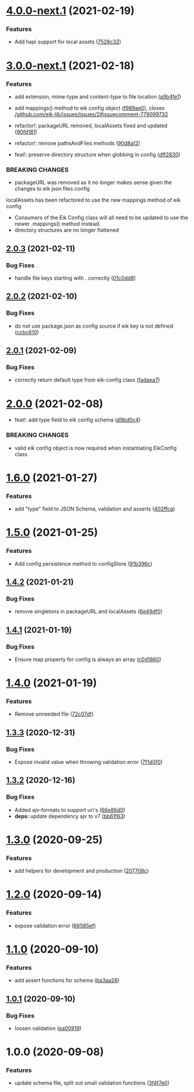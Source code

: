 # [4.0.0-next.1](https://github.com/eik-lib/common/compare/v3.0.0-next.1...v4.0.0-next.1) (2021-02-19)


### Features

* Add hapi support for local assets ([7528c32](https://github.com/eik-lib/common/commit/7528c3277c537e7e0a4228c949988bc7e7a90074))

# [3.0.0-next.1](https://github.com/eik-lib/common/compare/v2.0.3...v3.0.0-next.1) (2021-02-18)


### Features

* add extension, mime-type and content-type to file location ([a9b4fe1](https://github.com/eik-lib/common/commit/a9b4fe15cf39425070b9bd260183656933d94c5d))
* add mappings() method to eik config object ([f989ae0](https://github.com/eik-lib/common/commit/f989ae0e2de0aa5646fd33d0f5854bc7e74c8734)), closes [/github.com/eik-lib/issues/issues/2#issuecomment-779099732](https://github.com//github.com/eik-lib/issues/issues/2/issues/issuecomment-779099732)


* refactor!: packageURL removed, localAssets fixed and updated ([90fd181](https://github.com/eik-lib/common/commit/90fd1818f69384d4edeb056dc2c8367e51b21d44))
* refactor!: remove pathsAndFiles methods ([90d8a12](https://github.com/eik-lib/common/commit/90d8a12e4df8e3a37f295c6136e94bf4ade68cb4))
* feat!: preserve directory structure when globbing in config ([dff2830](https://github.com/eik-lib/common/commit/dff28301f9bc6e37ef9db32455fa64f5a7a9e80a))


### BREAKING CHANGES

* packageURL was removed as it no longer makes sense given the changes to eik json files config

localAssets has been refactored to use the new mappings method of eik config
* Consumers of the Eik Config class will all need to be updated to use the newer .mappings() method instead.
* directory structures are no longer flattened

## [2.0.3](https://github.com/eik-lib/common/compare/v2.0.2...v2.0.3) (2021-02-11)


### Bug Fixes

* handle file keys starting with . correctly ([01c0dd8](https://github.com/eik-lib/common/commit/01c0dd8f9f4485ef35489629526c5871e35a83e8))

## [2.0.2](https://github.com/eik-lib/common/compare/v2.0.1...v2.0.2) (2021-02-10)


### Bug Fixes

* do not use package.json as config source if eik key is not defined ([ccbc610](https://github.com/eik-lib/common/commit/ccbc61070ff26b75aae5d3cdab1ac5d0d8ed6929))

## [2.0.1](https://github.com/eik-lib/common/compare/v2.0.0...v2.0.1) (2021-02-09)


### Bug Fixes

* correctly return default type from eik-config class ([fadaea7](https://github.com/eik-lib/common/commit/fadaea794346c77ce60b07fb8efd3684fc2c3911))

# [2.0.0](https://github.com/eik-lib/common/compare/v1.6.0...v2.0.0) (2021-02-08)


* feat!: add type field to eik config schema ([d9bd0c4](https://github.com/eik-lib/common/commit/d9bd0c4bceee07506fb8e1efc3d2c09715a10062))


### BREAKING CHANGES

* valid eik config object is now required when instantiating EikConfig class

# [1.6.0](https://github.com/eik-lib/common/compare/v1.5.0...v1.6.0) (2021-01-27)


### Features

* add "type" field to JSON Schema, validation and asserts ([402ffca](https://github.com/eik-lib/common/commit/402ffcadcd823fdfdd47bf0d4e2c8353795e6fbc))

# [1.5.0](https://github.com/eik-lib/common/compare/v1.4.2...v1.5.0) (2021-01-25)


### Features

* Add config persistence method to configStore ([91b396c](https://github.com/eik-lib/common/commit/91b396c52077d0b7916c65bbfcfbca10428e76f9))

## [1.4.2](https://github.com/eik-lib/common/compare/v1.4.1...v1.4.2) (2021-01-21)


### Bug Fixes

* remove singletons in packageURL and localAssets ([6e49df0](https://github.com/eik-lib/common/commit/6e49df03afd5294bf8535c95c050a8d28e94f491))

## [1.4.1](https://github.com/eik-lib/common/compare/v1.4.0...v1.4.1) (2021-01-19)


### Bug Fixes

* Ensure map property for config is always an array ([c0d1860](https://github.com/eik-lib/common/commit/c0d1860fe906fd7902ffcceb76996cfff02861e2))

# [1.4.0](https://github.com/eik-lib/common/compare/v1.3.3...v1.4.0) (2021-01-19)


### Features

* Remove unneeded file ([72c07df](https://github.com/eik-lib/common/commit/72c07dfb3e8673a55535470dd41b7ed09e492b08))

## [1.3.3](https://github.com/eik-lib/common/compare/v1.3.2...v1.3.3) (2020-12-31)


### Bug Fixes

* Expose invalid value when throwing validation error ([7f1d0f0](https://github.com/eik-lib/common/commit/7f1d0f02e3df36dcd8984e0b475f9adf55937c46))

## [1.3.2](https://github.com/eik-lib/common/compare/v1.3.1...v1.3.2) (2020-12-16)


### Bug Fixes

* Added ajv-formats to support uri's ([66e86d0](https://github.com/eik-lib/common/commit/66e86d09d16644ad35e40617b4a5e3b380e587f3))
* **deps:** update dependency ajv to v7 ([bb61f63](https://github.com/eik-lib/common/commit/bb61f638259a0d379b6a43490e016c08bf6ac04e))

# [1.3.0](https://github.com/eik-lib/common/compare/v1.2.0...v1.3.0) (2020-09-25)


### Features

* add helpers for development and production ([207708c](https://github.com/eik-lib/common/commit/207708ce68639388ad4cea033c0204417dfc684e))

# [1.2.0](https://github.com/eik-lib/common/compare/v1.1.0...v1.2.0) (2020-09-14)


### Features

* expose validation error ([66585ef](https://github.com/eik-lib/common/commit/66585ef3de7e6e272fcb4ec7ffa8649f2fff0598))

# [1.1.0](https://github.com/eik-lib/common/compare/v1.0.1...v1.1.0) (2020-09-10)


### Features

* add assert functions for schema ([ba3aa28](https://github.com/eik-lib/common/commit/ba3aa28d2450d2ef6ebf58ba716427164f849680))

## [1.0.1](https://github.com/eik-lib/common/compare/v1.0.0...v1.0.1) (2020-09-10)


### Bug Fixes

* loosen validation ([ea00919](https://github.com/eik-lib/common/commit/ea00919fcfb1ef7e0dd277e0e06525fd467834cf))

# 1.0.0 (2020-09-08)


### Features

* update schema file, split out small validation functions ([3f4f7e0](https://github.com/eik-lib/common/commit/3f4f7e05bf296430582efa93008ca3d6f2360bd9))
